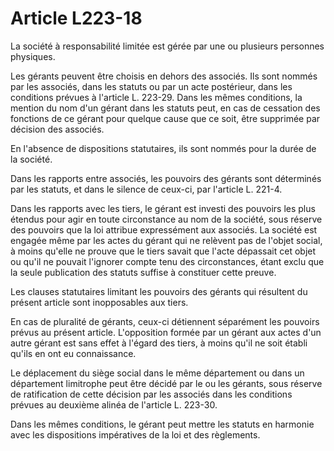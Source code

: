 # Article L223-18

La société à responsabilité limitée est gérée par une ou plusieurs personnes physiques.

Les gérants peuvent être choisis en dehors des associés. Ils sont nommés par les associés, dans les statuts ou par un acte postérieur, dans les conditions prévues à l'article L. 223-29. Dans les mêmes conditions, la mention du nom d'un gérant dans les statuts peut, en cas de cessation des fonctions de ce gérant pour quelque cause que ce soit, être supprimée par décision des associés.

En l'absence de dispositions statutaires, ils sont nommés pour la durée de la société.

Dans les rapports entre associés, les pouvoirs des gérants sont déterminés par les statuts, et dans le silence de ceux-ci, par l'article L. 221-4.

Dans les rapports avec les tiers, le gérant est investi des pouvoirs les plus étendus pour agir en toute circonstance au nom de la société, sous réserve des pouvoirs que la loi attribue expressément aux associés. La société est engagée même par les actes du gérant qui ne relèvent pas de l'objet social, à moins qu'elle ne prouve que le tiers savait que l'acte dépassait cet objet ou qu'il ne pouvait l'ignorer compte tenu des circonstances, étant exclu que la seule publication des statuts suffise à constituer cette preuve.

Les clauses statutaires limitant les pouvoirs des gérants qui résultent du présent article sont inopposables aux tiers.

En cas de pluralité de gérants, ceux-ci détiennent séparément les pouvoirs prévus au présent article. L'opposition formée par un gérant aux actes d'un autre gérant est sans effet à l'égard des tiers, à moins qu'il ne soit établi qu'ils en ont eu connaissance.

Le déplacement du siège social dans le même département ou dans un département limitrophe peut être décidé par le ou les gérants, sous réserve de ratification de cette décision par les associés dans les conditions prévues au deuxième alinéa de l'article L. 223-30.

Dans les mêmes conditions, le gérant peut mettre les statuts en harmonie avec les dispositions impératives de la loi et des règlements.
